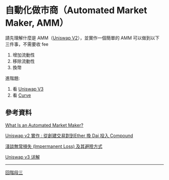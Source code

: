 # 自動化做市商（Automated Market Maker, AMM）


請先理解什麼是 AMM（[Uniswap V2](https://docs.uniswap.org/protocol/V2/introduction)），並實作一個簡單的 AMM 可以做到以下三件事，不需要收 fee
1. 增加流動性
2. 移除流動性
3. 換幣

進階題:
1. 看 [Uniswap V3](https://docs.uniswap.org/protocol/introduction)
2. 看 [Curve](https://curve.readthedocs.io/)

## 參考資料
[What Is an Automated Market Maker?](https://www.coindesk.com/learn/2021/08/20/what-is-an-automated-market-maker/)

[Uniswap v2 實作 : 從創建交易對到Ether 換 Dai 投入 Compound](https://medium.com/taipei-ethereum-meetup/uniswap-v2-implementation-and-combination-with-compound-262ff338efa)

[淺談無常損失 (Impermanent Loss) 及其避險方式](https://medium.com/@cic.ethan/%E6%B7%BA%E8%AB%87%E7%84%A1%E5%B8%B8%E6%90%8D%E5%A4%B1-impermanent-loss-%E5%8F%8A%E5%85%B6%E9%81%BF%E9%9A%AA%E6%96%B9%E5%BC%8F-2ec23978b767)

[Uniswap v3 详解](https://liaoph.com/uniswap-v3-1/)


---
[回階段三](./README.md)